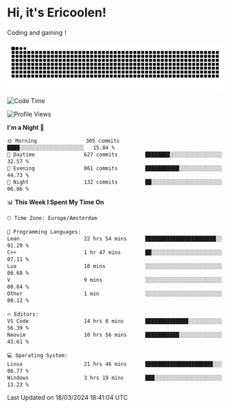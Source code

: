 # Hi, it's Ericoolen!
Coding and gaming！

<picture>
  <source media="(prefers-color-scheme: dark)" srcset="https://raw.githubusercontent.com/Eric-Song-Nop/Eric-Song-Nop/output/github-contribution-grid-snake-dark.svg">
  <source media="(prefers-color-scheme: light)" srcset="https://raw.githubusercontent.com/Eric-Song-Nop/Eric-Song-Nop/output/github-contribution-grid-snake.svg">
  <img alt="github contribution grid snake animation" src="https://raw.githubusercontent.com/Eric-Song-Nop/Eric-Song-Nop/output/github-contribution-grid-snake.svg">
</picture>

<!--START_SECTION:waka-->
![Code Time](http://img.shields.io/badge/Code%20Time-1%2C254%20hrs%2028%20mins-blue)

![Profile Views](http://img.shields.io/badge/Profile%20Views-14-blue)

**I'm a Night 🦉** 

```text
🌞 Morning                305 commits         ████░░░░░░░░░░░░░░░░░░░░░   15.84 % 
🌆 Daytime                627 commits         ████████░░░░░░░░░░░░░░░░░   32.57 % 
🌃 Evening                861 commits         ███████████░░░░░░░░░░░░░░   44.73 % 
🌙 Night                  132 commits         ██░░░░░░░░░░░░░░░░░░░░░░░   06.86 % 
```


📊 **This Week I Spent My Time On** 

```text
🕑︎ Time Zone: Europe/Amsterdam

💬 Programming Languages: 
Lean                     22 hrs 54 mins      ███████████████████████░░   91.29 % 
C++                      1 hr 47 mins        ██░░░░░░░░░░░░░░░░░░░░░░░   07.11 % 
Lua                      10 mins             ░░░░░░░░░░░░░░░░░░░░░░░░░   00.68 % 
V                        9 mins              ░░░░░░░░░░░░░░░░░░░░░░░░░   00.64 % 
Other                    1 min               ░░░░░░░░░░░░░░░░░░░░░░░░░   00.12 % 

🔥 Editors: 
VS Code                  14 hrs 8 mins       ██████████████░░░░░░░░░░░   56.39 % 
Neovim                   10 hrs 56 mins      ███████████░░░░░░░░░░░░░░   43.61 % 

💻 Operating System: 
Linux                    21 hrs 46 mins      ██████████████████████░░░   86.77 % 
Windows                  3 hrs 19 mins       ███░░░░░░░░░░░░░░░░░░░░░░   13.23 % 
```


 Last Updated on 18/03/2024 18:41:04 UTC
<!--END_SECTION:waka-->
